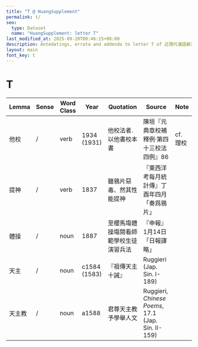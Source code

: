 ```yaml
---
title: "T @ HuangSupplement"
permalink: t/
seo:
  type: Dataset
  name: "HuangSupplement: letter T"
last_modified_at: 2025-09-20T00:46:15+00:00
description: Antedatings, errata and addenda to letter T of 近現代漢語辭源
layout: main
font_key: t
---
```

# T

<!-- Anything not in the table must be before this comment. -->

Lemma|Sense|Word Class|Year|Quotation|Source|Note|
---|---|---|---|---|---|---|
他校|/|verb|1934 (1931)|他校法者.以他書校本書|陳垣『元典章校補釋例·第四十三校法四例』86|cf. 理校|
提神|/|verb|1837|雖鴉片惡毒、然其性能提神|『東西洋考每月統計傳』丁酉年四月「奏爲鴉片」||
體操|/|noun|1887|至櫻馬塲體操塲閱看師範學校生徒演習兵法|『申報』1月14日「日報譯略」||
天主|/|noun|c1584 (1583)|『祖傳天主十誡』|Ruggieri (Jap. Sin. I-189)||
天主教|/|noun|a1588|君尊天主教 予學舉人文|Ruggieri, _Chinese Poems_, 17.1 (Jap. Sin. II-159)||

